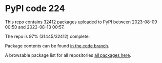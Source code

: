 # PyPI code 224

This repo contains 32412 packages uploaded to PyPI between 
2023-08-09 00:50 and 2023-08-13 00:57.

The repo is 97% (31445/32412) complete.

Package contents can be found [in the code branch](https://github.com/pypi-data/pypi-mirror-224/tree/code/packages).

A browsable package list for all repositories [all packages here](https://pypi-data.github.io/website/repositories/pypi-mirror-224).


